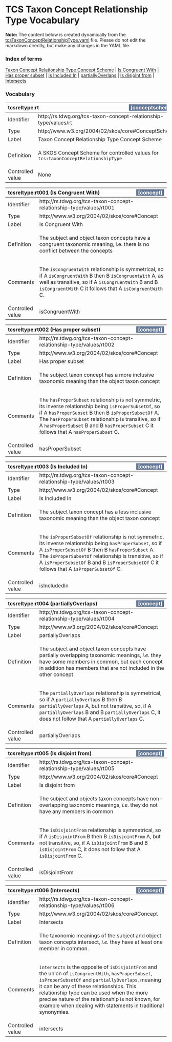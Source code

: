 # TCS Taxon Concept Relationship Type Vocabulary

**Note:** The content below is created dynamically from the
[tcsTaxonConceptRelationshipType.yaml](./tcsTaxonConceptRelationshipType.yaml) file. Please
do not edit the markdown directly, but make any changes in the YAML file.

### Index of terms

[Taxon Concept Relationship Type Concept Scheme](#tcsreltype_rt) | [Is Congruent With](#tcsreltype_rt001) | [Has proper subset](#tcsreltype_rt002) | [Is Included In](#tcsreltype_rt003) | [partiallyOverlaps](#tcsreltype_rt004) | [Is disjoint from](#tcsreltype_rt005) | [Intersects](#tcsreltype_rt006)

### Vocabulary

<table style="width:100%;">
	<thead>
		<tr>
			<th colspan="2">
            <a id="tcsreltype_rt"></a><span style="display:block;float:left;">tcsreltype:rt</span> 
            <span style="color:#ffffff;background-color:#617694;display:block;float:right;padding:0 5px;">[conceptscheme]</span>
            </th>
		</tr>
	</thead>
	<tbody>
		<tr>
			<td>Identifier</td>
			<td>http://rs.tdwg.org/tcs-taxon-concept-relationship-type/values/rt</td>
		</tr>
		<tr>
			<td>Type</td>
			<td>http://www.w3.org/2004/02/skos/core#ConceptScheme</td>
		</tr>
		<tr>
			<td>Label</td>
			<td>Taxon Concept Relationship Type Concept Scheme</td>
		</tr>
		<tr>
			<td>Definition</td>
			<td><p>A SKOS Concept Scheme for controlled values for  <code>tcs:taxonConceptRelationshipType</code></p></td>
		</tr>
		<tr>
			<td>Controlled value</td>
			<td>None</td>
		</tr>
	</tbody>
</table>

<table style="width:100%;">
	<thead>
		<tr>
			<th colspan="2">
            <a id="tcsreltype_rt001"></a><span style="display:block;float:left;">tcsreltype:rt001 (Is Congruent With)</span> 
            <span style="color:#ffffff;background-color:#617694;display:block;float:right;padding:0 5px;">[concept]</span>
            </th>
		</tr>
	</thead>
	<tbody>
		<tr>
			<td>Identifier</td>
			<td>http://rs.tdwg.org/tcs-taxon-concept-relationship-type/values/rt001</td>
		</tr>
		<tr>
			<td>Type</td>
			<td>http://www.w3.org/2004/02/skos/core#Concept</td>
		</tr>
		<tr>
			<td>Label</td>
			<td>Is Congruent With</td>
		</tr>
		<tr>
			<td>Definition</td>
			<td><p>The subject and object taxon concepts have a congruent taxonomic meaning,  i.e. there is no conflict between the concepts</p></td>
		</tr>
		<tr>
			<td>Comments</td>
			<td><p>The <code>isCongruentWith</code> relationship is symmetrical, so if A <code>isCongruentWith</code>  B then B <code>isCongruentWith</code> A, as well as transitive, so if A  <code>isCongruentWith</code> B and B <code>isCongruentWith</code> C it follows that A  <code>isCongruentWith</code> C.</p></td>
		</tr>
		<tr>
			<td>Controlled value</td>
			<td>isCongruentWith</td>
		</tr>
	</tbody>
</table>

<table style="width:100%;">
	<thead>
		<tr>
			<th colspan="2">
            <a id="tcsreltype_rt002"></a><span style="display:block;float:left;">tcsreltype:rt002 (Has proper subset)</span> 
            <span style="color:#ffffff;background-color:#617694;display:block;float:right;padding:0 5px;">[concept]</span>
            </th>
		</tr>
	</thead>
	<tbody>
		<tr>
			<td>Identifier</td>
			<td>http://rs.tdwg.org/tcs-taxon-concept-relationship-type/values/rt002</td>
		</tr>
		<tr>
			<td>Type</td>
			<td>http://www.w3.org/2004/02/skos/core#Concept</td>
		</tr>
		<tr>
			<td>Label</td>
			<td>Has proper subset</td>
		</tr>
		<tr>
			<td>Definition</td>
			<td><p>The subject taxon concept has a more inclusive taxonomic meaning than the object taxon concept</p></td>
		</tr>
		<tr>
			<td>Comments</td>
			<td><p>The <code>hasProperSubset</code> relationship is not symmetric, its inverse  relationship being  <code>isProperSubsetOf</code>, so if A <code>hasProperSubset</code> B then B  <code>isProperSubsetOf</code> A. The <code>hasProperSubset</code> relationship  is transitive, so  if A <code>hasProperSubset</code> B and B <code>hasProperSubset</code> C it follows that A  <code>hasProperSubset</code> C.</p></td>
		</tr>
		<tr>
			<td>Controlled value</td>
			<td>hasProperSubset</td>
		</tr>
	</tbody>
</table>

<table style="width:100%;">
	<thead>
		<tr>
			<th colspan="2">
            <a id="tcsreltype_rt003"></a><span style="display:block;float:left;">tcsreltype:rt003 (Is Included In)</span> 
            <span style="color:#ffffff;background-color:#617694;display:block;float:right;padding:0 5px;">[concept]</span>
            </th>
		</tr>
	</thead>
	<tbody>
		<tr>
			<td>Identifier</td>
			<td>http://rs.tdwg.org/tcs-taxon-concept-relationship-type/values/rt003</td>
		</tr>
		<tr>
			<td>Type</td>
			<td>http://www.w3.org/2004/02/skos/core#Concept</td>
		</tr>
		<tr>
			<td>Label</td>
			<td>Is Included In</td>
		</tr>
		<tr>
			<td>Definition</td>
			<td><p>The subject taxon concept has a less inclusive taxonomic meaning than the  object taxon concept</p></td>
		</tr>
		<tr>
			<td>Comments</td>
			<td><p>The <code>isProperSubsetOf</code> relationship is not symmetric, its inverse  relationship being  <code>hasProperSubset</code>, so if A <code>isProperSubsetOf</code> B then B  <code>hasProperSubset</code> A. The <code>isProperSubsetOf</code> relationship  is transitive, so  if A <code>isProperSubsetOf</code> B and B <code>isProperSubsetOf</code> C it follows that A  <code>isProperSubsetOf</code> C.</p></td>
		</tr>
		<tr>
			<td>Controlled value</td>
			<td>isIncludedIn</td>
		</tr>
	</tbody>
</table>

<table style="width:100%;">
	<thead>
		<tr>
			<th colspan="2">
            <a id="tcsreltype_rt004"></a><span style="display:block;float:left;">tcsreltype:rt004 (partiallyOverlaps)</span> 
            <span style="color:#ffffff;background-color:#617694;display:block;float:right;padding:0 5px;">[concept]</span>
            </th>
		</tr>
	</thead>
	<tbody>
		<tr>
			<td>Identifier</td>
			<td>http://rs.tdwg.org/tcs-taxon-concept-relationship-type/values/rt004</td>
		</tr>
		<tr>
			<td>Type</td>
			<td>http://www.w3.org/2004/02/skos/core#Concept</td>
		</tr>
		<tr>
			<td>Label</td>
			<td>partiallyOverlaps</td>
		</tr>
		<tr>
			<td>Definition</td>
			<td><p>The subject and object taxon concepts have partially overlapping taxonomic  meanings, <em>i.e.</em> they have some members in common, but each concept in  addition has members that are not included in the other concept</p></td>
		</tr>
		<tr>
			<td>Comments</td>
			<td><p>The <code>partiallyOverlaps</code>  relationship is symmetrical, so if A  <code>partiallyOverlaps</code> B then B <code>partiallyOverlaps</code> A, but not transitive, so,  if A <code>partiallyOverlaps</code> B and B <code>partiallyOverlaps</code> C, it does not follow  that A <code>partiallyOverlaps</code> C.</p></td>
		</tr>
		<tr>
			<td>Controlled value</td>
			<td>partiallyOverlaps</td>
		</tr>
	</tbody>
</table>

<table style="width:100%;">
	<thead>
		<tr>
			<th colspan="2">
            <a id="tcsreltype_rt005"></a><span style="display:block;float:left;">tcsreltype:rt005 (Is disjoint from)</span> 
            <span style="color:#ffffff;background-color:#617694;display:block;float:right;padding:0 5px;">[concept]</span>
            </th>
		</tr>
	</thead>
	<tbody>
		<tr>
			<td>Identifier</td>
			<td>http://rs.tdwg.org/tcs-taxon-concept-relationship-type/values/rt005</td>
		</tr>
		<tr>
			<td>Type</td>
			<td>http://www.w3.org/2004/02/skos/core#Concept</td>
		</tr>
		<tr>
			<td>Label</td>
			<td>Is disjoint from</td>
		</tr>
		<tr>
			<td>Definition</td>
			<td><p>The subject and objects taxon concepts have non-overlapping taxonomic  meanings, <em>i.e.</em> they do not have any members in common</p></td>
		</tr>
		<tr>
			<td>Comments</td>
			<td><p>The <code>isDisjointFrom</code>  relationship is symmetrical, so if A <code>isDisjointFrom</code>  B then B <code>isDisjointFrom</code> A, but not transitive, so, if A <code>isDisjointFrom</code>  B and B <code>isDisjointFrom</code> C, it does not follow that A <code>isDisjointFrom</code> C.</p></td>
		</tr>
		<tr>
			<td>Controlled value</td>
			<td>isDisjointFrom</td>
		</tr>
	</tbody>
</table>

<table style="width:100%;">
	<thead>
		<tr>
			<th colspan="2">
            <a id="tcsreltype_rt006"></a><span style="display:block;float:left;">tcsreltype:rt006 (Intersects)</span> 
            <span style="color:#ffffff;background-color:#617694;display:block;float:right;padding:0 5px;">[concept]</span>
            </th>
		</tr>
	</thead>
	<tbody>
		<tr>
			<td>Identifier</td>
			<td>http://rs.tdwg.org/tcs-taxon-concept-relationship-type/values/rt006</td>
		</tr>
		<tr>
			<td>Type</td>
			<td>http://www.w3.org/2004/02/skos/core#Concept</td>
		</tr>
		<tr>
			<td>Label</td>
			<td>Intersects</td>
		</tr>
		<tr>
			<td>Definition</td>
			<td><p>The taxonomic meanings of the subject and object taxon concepts intersect,  <em>i.e.</em> they have at least one member in common.</p></td>
		</tr>
		<tr>
			<td>Comments</td>
			<td><p><code>intersects</code> is the opposite of <code>isDisjointFrom</code> and the union of  <code>isCongruentWith</code>, <code>hasProperSubset</code>, <code>isProperSubsetOf</code> and  <code>partiallyOverlaps</code>, meaning it can be any of these relationships. This  relationship type can be used when the more precise nature of the  relationship is not known, for example when dealing with statements in  traditional synonymies.</p></td>
		</tr>
		<tr>
			<td>Controlled value</td>
			<td>intersects</td>
		</tr>
	</tbody>
</table>

<!-- termlist-footer.md ==>
